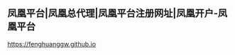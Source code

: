 ## 凤凰平台|凤凰总代理|凤凰平台注册网址|凤凰开户-凤凰平台

<https://fenghuanggw.github.io>

<!--
**fenghuanggw/fenghuanggw** is a ✨ _special_ ✨ repository because its `README.md` (this file) appears on your GitHub profile.

Here are some ideas to get you started:

- 🔭 I’m currently working on ...
- 🌱 I’m currently learning ...
- 👯 I’m looking to collaborate on ...
- 🤔 I’m looking for help with ...
- 💬 Ask me about ...
- 📫 How to reach me: ...
- 😄 Pronouns: ...
- ⚡ Fun fact: ...
-->
